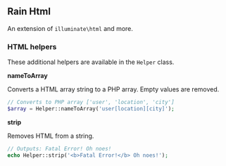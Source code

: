 ## Rain Html

An extension of `illuminate\html` and more.

### HTML helpers

These additional helpers are available in the `Helper` class.

**nameToArray**

Converts a HTML array string to a PHP array. Empty values are removed.

```php
// Converts to PHP array ['user', 'location', 'city']
$array = Helper::nameToArray('user[location][city]');
```

**strip**

Removes HTML from a string.
```php
// Outputs: Fatal Error! Oh noes!
echo Helper::strip('<b>Fatal Error!</b> Oh noes!');
```
